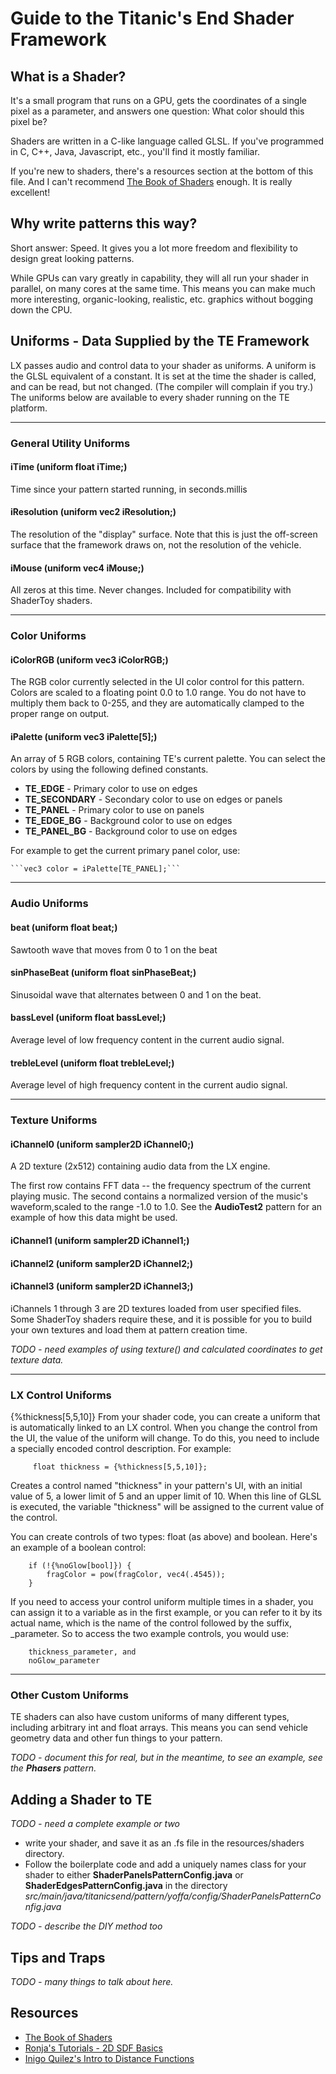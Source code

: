 # Guide to the Titanic's End Shader Framework

## What is a Shader?
It's a small program that runs on a GPU, gets the coordinates of a single pixel
as a parameter, and answers one question: 
What color should this pixel be?

Shaders are written in a C-like language called GLSL. If you've programmed
in C, C++, Java, Javascript, etc., you'll find it mostly familiar. 

If you're new to shaders, there's a resources section at the bottom of this file. 
And I can't recommend [The Book of Shaders](https://thebookofshaders.com) enough. It is really excellent!

## Why write patterns this way?
Short answer: Speed. It gives you a lot more freedom and flexibility to design great
looking patterns.

While GPUs can vary greatly in capability, they will all run your shader in parallel,
on many cores at the same time.  This means you can make much more interesting, organic-looking,
realistic, etc. graphics without bogging down the CPU. 

## Uniforms - Data Supplied by the TE Framework
LX passes audio and control data to your shader as uniforms.
A uniform is the GLSL equivalent of a constant. It is set
at the time the shader is called, and can be read, but not changed.
(The compiler will complain if you try.) The uniforms below
are available to every shader running on the TE platform.

-----
### General Utility Uniforms

#### iTime (uniform float iTime;)
Time since your pattern started running, in seconds.millis

#### iResolution (uniform vec2 iResolution;)
The resolution of the "display" surface.  Note that this is just
the off-screen surface that the framework draws on, not the resolution
of the vehicle.

#### iMouse (uniform vec4 iMouse;)
All zeros at this time. Never changes. Included for compatibility with ShaderToy
shaders. 

-----
### Color Uniforms

#### iColorRGB (uniform vec3 iColorRGB;)
The RGB color currently selected in the UI color control for this pattern.  Colors are
scaled to a floating point 0.0 to 1.0 range.  You do not have to multiply them back
to 0-255, and they are automatically clamped to the proper range on output.

#### iPalette (uniform vec3 iPalette[5];)
An array of 5 RGB colors, containing TE's current palette. You can
select the colors by using the following defined constants.

- **TE_EDGE**      - Primary color to use on edges
- **TE_SECONDARY** - Secondary color to use on edges or panels
- **TE_PANEL**     - Primary color to use on panels
- **TE_EDGE_BG**   - Background color to use on edges
- **TE_PANEL_BG**  - Background color to use on edges

For example to get the current primary panel color, use:

	```vec3 color = iPalette[TE_PANEL];```

-----
### Audio Uniforms

#### beat (uniform float beat;) 
Sawtooth wave that moves from 0 to 1 on the beat
 
#### sinPhaseBeat (uniform float sinPhaseBeat;)
Sinusoidal wave that alternates between 0 and 1 on the beat.

#### bassLevel (uniform float bassLevel;)
Average level of low frequency content in the current audio signal.

#### trebleLevel (uniform float trebleLevel;)
Average level of high frequency content in the current audio signal.

-----
### Texture Uniforms

#### iChannel0 (uniform sampler2D iChannel0;)
A 2D texture (2x512) containing audio data from the LX engine.

The first row contains FFT data -- the frequency spectrum of the current playing music.
The second contains a normalized version of the music's waveform,scaled to the range -1.0 to 1.0.
See the **AudioTest2** pattern for an example of how this data might be used.

#### iChannel1 (uniform sampler2D iChannel1;)
#### iChannel2 (uniform sampler2D iChannel2;)
#### iChannel3 (uniform sampler2D iChannel3;)
iChannels 1 through 3 are 2D textures loaded from user specified files.  Some ShaderToy shaders
require these, and it is possible for you to build your own textures and load them at pattern
creation time.

*TODO - need examples of using texture() and calculated coordinates to get texture data.*

-----
### LX Control Uniforms
{%thickness[5,5,10]}
From your shader code, you can create a uniform that is automatically linked to an LX control.  When you change
the control from the UI, the value of the uniform will change.  To do this, you need to include a specially 
encoded control description.  For example:

```
     float thickness = {%thickness[5,5,10]};
```

Creates a control named "thickness" in your pattern's UI, with an initial value of 5, a lower limit of 5
and an upper limit of 10.  When this line of GLSL is executed, the variable "thickness" will be assigned to the
current value of the control. 

You can create controls of two types:  float (as above) and boolean.  Here's an example of a boolean control:

```
    if (!{%noGlow[bool]}) {
        fragColor = pow(fragColor, vec4(.4545));
    }
```	
If you need to access your control uniform multiple times in a shader, you can assign it to a variable as in 
the first example, or you can refer to it by its actual name, which is the name of the control followed by the suffix,
_parameter.  So to access the two example controls, you would use:
```
    thickness_parameter, and 
    noGlow_parameter
```

-----
### Other Custom Uniforms
TE shaders can also have custom uniforms of many different types, including
arbitrary int and float arrays. This means you can send vehicle geometry data
and other fun things to your pattern.

*TODO - document this for real, but in
the meantime, to see an example, see the **Phasers** pattern.*

## Adding a Shader to TE
*TODO - need a complete example or two*

- write your shader, and save it as an .fs file in the resources/shaders directory.
- Follow the boilerplate code and add a uniquely names class for your shader to
 either **ShaderPanelsPatternConfig.java** or **ShaderEdgesPatternConfig.java** in
 the directory *src/main/java/titanicsend/pattern/yoffa/config/ShaderPanelsPatternConfig.java*

*TODO - describe the DIY method too*


## Tips and Traps
*TODO - many things to talk about here.*

## Resources
- [The Book of Shaders](https://thebookofshaders.com/) 
- [Ronja's Tutorials - 2D SDF Basics](https://www.ronja-tutorials.com/post/034-2d-sdf-basics/)
- [Inigo Quilez's Intro to Distance Functions](https://www.iquilezles.org/www/articles/distfunctions/distfunctions.htm)